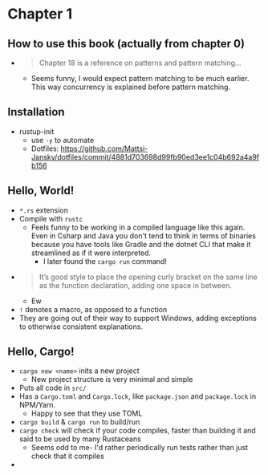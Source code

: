 # Chapter 1

## How to use this book (actually from chapter 0)

* > Chapter 18 is a reference on patterns and pattern matching...
  * Seems funny, I would expect pattern matching to be much earlier. This way concurrency is explained before pattern matching.

## Installation

* rustup-init
  * use `-y` to automate
  * Dotfiles: https://github.com/Mattsi-Jansky/dotfiles/commit/4881d703698d99fb90ed3ee1c04b692a4a9fb156

## Hello, World!

* `*.rs` extension
* Compile with `rustc`
  * Feels funny to be working in a compiled language like this again. Even in Csharp and Java you don't tend to think in terms of binaries because you have tools like Gradle and the dotnet CLI that make it streamlined as if it were interpreted.
    * I later found the `cargo run` command!
* > It’s good style to place the opening curly bracket on the same line as the function declaration, adding one space in between.
  * Ew
* `!` denotes a macro, as opposed to a function
* They are going out of their way to support Windows, adding exceptions to otherwise consistent explanations.

## Hello, Cargo!

* `cargo new <name>` inits a new project
  * New project structure is very minimal and simple
* Puts all code in `src/`
* Has a `Cargo.toml` and `Cargo.lock`, like `package.json` and `package.lock` in NPM/Yarn.
  * Happy to see that they use TOML
* `cargo build` & `cargo run` to build/run
* `cargo check` will check if your code compiles, faster than building it and said to be used by many Rustaceans
  * Seems odd to me- I'd rather periodically run tests rather than just check that it compiles
* 

